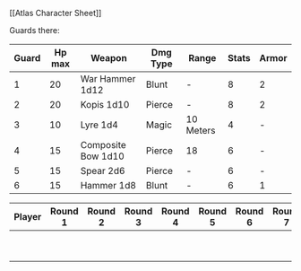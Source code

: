 
[[Atlas Character Sheet]]

Guards there:

| Guard | Hp max | Weapon             | Dmg Type | Range     | Stats | Armor |
| ----- | ------ | ------------------ | -------- | --------- | ----- | ----- |
| 1     | 20     | War Hammer 1d12    | Blunt    | -         | 8     | 2     |
| 2     | 20     | Kopis 1d10         | Pierce   | -         | 8     | 2     |
| 3     | 10     | Lyre 1d4           | Magic    | 10 Meters | 4     | -     |
| 4     | 15     | Composite Bow 1d10 | Pierce   | 18        | 6     | -     |
| 5     | 15     | Spear 2d6          | Pierce   | -         | 6     | -     |
| 6     | 15     | Hammer 1d8         | Blunt    | -         | 6     | 1     |



| Player | Round 1 | Round 2 | Round 3 | Round 4 | Round 5 | Round 6 | Round 7 | Round 8 | Round 9 | Round 10 |
| ------ | ------- | ------- | ------- | ------- | ------- | ------- | ------- | ------- | ------- | -------- |
|        |         |         |         |         |         |         |         |         |         |          |
|        |         |         |         |         |         |         |         |         |         |          |
|        |         |         |         |         |         |         |         |         |         |          |
|        |         |         |         |         |         |         |         |         |         |          |
|        |         |         |         |         |         |         |         |         |         |          |
|        |         |         |         |         |         |         |         |         |         |          |
|        |         |         |         |         |         |         |         |         |         |          |
|        |         |         |         |         |         |         |         |         |         |          |
|        |         |         |         |         |         |         |         |         |         |          |
